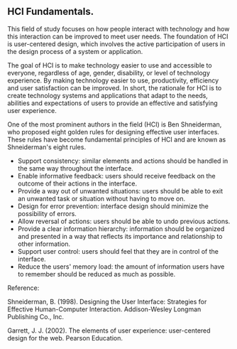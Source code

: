 
## HCI Fundamentals.

This field of study focuses on how people interact with technology and how this interaction can be improved to meet user needs. The foundation of HCI is user-centered design, which involves the active participation of users in the design process of a system or application.

The goal of HCI is to make technology easier to use and accessible to everyone, regardless of age, gender, disability, or level of technology experience. By making technology easier to use, productivity, efficiency and user satisfaction can be improved. In short, the rationale for HCI is to create technology systems and applications that adapt to the needs, abilities and expectations of users to provide an effective and satisfying user experience.

One of the most prominent authors in the field (HCI) is Ben Shneiderman, who proposed eight golden rules for designing effective user interfaces. These rules have become fundamental principles of HCI and are known as Shneiderman's eight rules.

- Support consistency: similar elements and actions should be handled in the same way throughout the interface.
- Enable informative feedback: users should receive feedback on the outcome of their actions in the interface.
- Provide a way out of unwanted situations: users should be able to exit an unwanted task or situation without having to move on.
- Design for error prevention: interface design should minimize the possibility of errors.
- Allow reversal of actions: users should be able to undo previous actions.
- Provide a clear information hierarchy: information should be organized and presented in a way that reflects its importance and relationship to other information.
- Support user control: users should feel that they are in control of the interface.
- Reduce the users' memory load: the amount of information users have to remember should be reduced as much as possible.

Reference:

Shneiderman, B. (1998). Designing the User Interface: Strategies for Effective Human-Computer Interaction. Addison-Wesley Longman Publishing Co., Inc.

Garrett, J. J. (2002). The elements of user experience: user-centered design for the web. Pearson Education.
